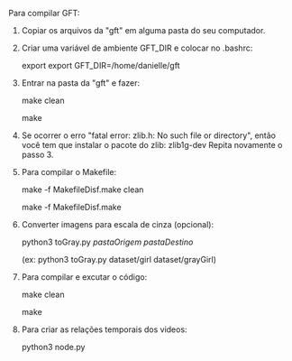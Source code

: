 <!-- COMPILAÇÃO -->

Para compilar GFT:

1. Copiar os arquivos da "gft" em alguma pasta do seu computador.

2. Criar uma variável de ambiente GFT_DIR e colocar no .bashrc:

   export export GFT_DIR=/home/danielle/gft

3. Entrar na pasta da "gft" e fazer:
   
   make clean
   
   make

4. Se ocorrer o erro "fatal error: zlib.h: No such file or directory", então você tem que instalar o pacote do zlib: zlib1g-dev
   Repita novamente o passo 3.

5. Para compilar o Makefile:

   make -f MakefileDisf.make clean
   
   make -f MakefileDisf.make

6. Converter imagens para escala de cinza (opcional):
    
   python3 toGray.py _pastaOrigem_ _pastaDestino_
   
   (ex: python3 toGray.py dataset/girl dataset/grayGirl)

7. Para compilar e excutar o código:

   make clean
   
   make

8. Para criar as relações temporais dos videos:
   
   python3 node.py
